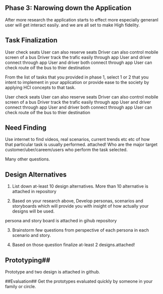 ## Phase 3: Narowing down the Application ##

After more research the application starts to effect more especially generanl user will get interact easily. and we are all set to make High fidelity.

## Task Finalization ##
User check seats User can also reserve seats Driver can also control mobile screen of a bus Driver track the trafic easily
through app User and driver connect through app User and driver both connect through app User can check route oif the bus to thier destination

From the list of tasks that you provided in phase 1, select 1 or 2 that you intent to implement in your application or provide ease to the society 
by applying HCI concepts to that task. 


User check seats
User can also reserve seats
Driver can also control mobile screen of a bus
Driver track the trafic easily through app
User and driver connect through app
User and driver both connect through app
User can check route oif the bus to thier destination


## Need Finding ##

Use internet to find videos, real scenarios, current trends etc etc of how that particular task is usually performed. 
attached!
Who are the major target customer/uber/careem/users who perform the task selected. 

Many other questions. 

## Design Alternatives ##

1) List down at-least 10 design alternatives.
More than 10 alternative is attached in repository


2) Based on your research above, Develop personas, scenarios and storyboards which will provide you with insight of how actually your designs will be used.

persona and story board is attached in gihub repository

3) Brainstorm few questions from perspective of each persona in each scenario and story.  


4) Based on those question finalize at-least 2 designs.attached!


## Prototyping##
Prototype and two design is attached in github. 


##Evaluation##
Get the prototypes evaluated quickly by someone in your family or circle.  
















